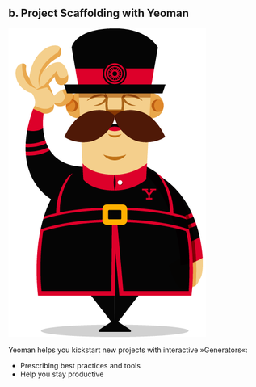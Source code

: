 ## b. Project Scaffolding with Yeoman

[![yeoman](img/yeoman-salute.png "yeoman")<!-- .element: class="plainImage" style="max-height: 300px" -->](http://yeoman.io/)

Yeoman helps you kickstart new projects with interactive »Generators«:

* Prescribing best practices and tools
* Help you stay productive
